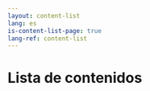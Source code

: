 ```yaml
---
layout: content-list
lang: es
is-content-list-page: true
lang-ref: content-list
---
```


# Lista de contenidos